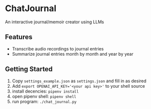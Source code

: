 # ChatJournal
An interactive journal/memoir creator using LLMs 

## Features
- Transcribe audio recordings to journal entries
- Summarize journal entries month by month and year by year

## Getting Started
1. Copy `settings_example.json` as `settings.json` and fill in as desired
2. Add `export OPENAI_API_KEY='<your api key>'` to your shell source
3. install decencies: `pipenv install`
4. open pipenv shell: `pipenv shell`
5. run program: `./chat_journal.py`